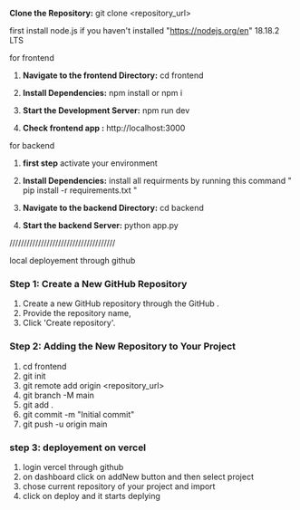 **Clone the Repository:**
   git clone <repository_url>


first install node.js if you haven't installed  "https://nodejs.org/en"  18.18.2 LTS


for frontend 

1. **Navigate to the frontend Directory:**
     cd frontend

2. **Install Dependencies:**
    npm install   or npm i 

3. **Start the Development Server:**
   npm run dev

5. **Check frontend app :**
    http://localhost:3000



for backend



1. **first step**
   activate your environment

2. **Install Dependencies:**
    install all requirments by running this command " pip install -r requirements.txt "

3. **Navigate to the backend Directory:**
     cd backend 

4. **Start the backend Server:**
   python app.py




/////////////////////////////////////



 local deployement through github

### Step 1: Create a New GitHub Repository

1. Create a new GitHub repository through the GitHub .
2. Provide the repository name,
3. Click 'Create repository'.

### Step 2: Adding the New Repository to Your Project

1. cd frontend
2. git init
3. git remote add origin <repository_url>
4. git branch -M main
5. git add .
6. git commit -m "Initial commit"
7. git push -u origin main

###  step 3: deployement on vercel 
1. login vercel through github 
2. on dashboard click on addNew button and then select project
3. chose current repository of your project and import 
4. click on deploy and it starts deplying 






